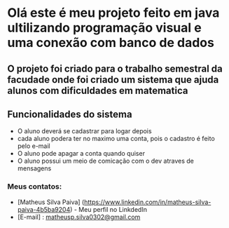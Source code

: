 # Olá este é meu projeto feito em java ultilizando programação visual e uma conexão com banco de dados

## O projeto foi criado para o trabalho semestral da facudade onde foi criado um sistema que ajuda alunos com dificuldades em matematica

## Funcionalidades do sistema

- O aluno deverá se cadastrar para logar depois 
- cada aluno podera ter no maximo uma conta, pois o cadastro é feito pelo e-mail
- O aluno pode apagar a conta quando quiser
- O aluno possui um meio de comicação com o dev atraves de mensagens 

### Meus contatos:

- [Matheus Silva Paiva] (https://www.linkedin.com/in/matheus-silva-paiva-4b5ba9204) - Meu perfil no LinkdedIn
- [E-mail] : matheusp.silva0302@gmail.com
